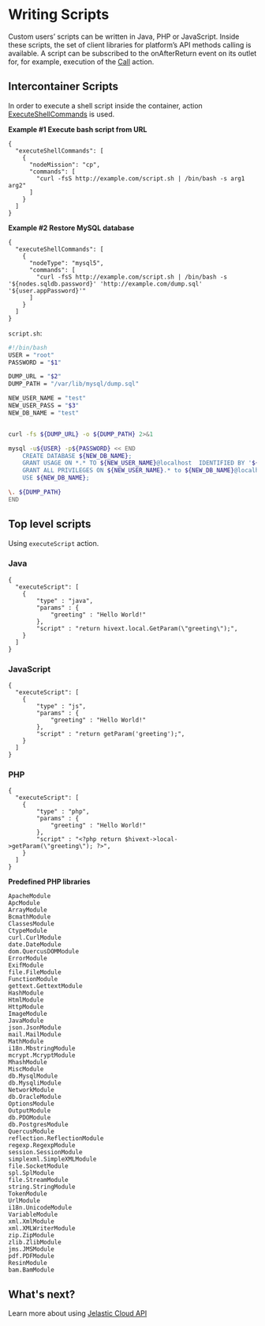 # Writing Scripts

Custom users’ scripts can be written in Java, PHP or JavaScript. Inside these scripts, the set of client libraries for platform’s API methods calling is available. 
A script can be subscribed to the onAfterReturn event on its outlet for, for example, execution of the [Call](/reference/actions/#call) action.


## Intercontainer Scripts
In order to execute a shell script inside the container, action [ExecuteShellCommands](/reference/actions/#executeshellcommands) is used.

**Example #1 Execute bash script from URL**
```example
{
  "executeShellCommands": [
    {
      "nodeMission": "cp",
      "commands": [
        "curl -fsS http://example.com/script.sh | /bin/bash -s arg1 arg2"
      ]
    }
  ]
}
```

**Example #2 Restore MySQL database**

```
{
  "executeShellCommands": [
    {
      "nodeType": "mysql5",
      "commands": [
        "curl -fsS http://example.com/script.sh | /bin/bash -s '${nodes.sqldb.password}' 'http://example.com/dump.sql' '${user.appPassword}'"
      ]
    }
  ]
}
```

`script.sh`:

```bash
#!/bin/bash
USER = "root"
PASSWORD = "$1"

DUMP_URL = "$2"
DUMP_PATH = "/var/lib/mysql/dump.sql"

NEW_USER_NAME = "test"
NEW_USER_PASS = "$3"
NEW_DB_NAME = "test"


curl -fs ${DUMP_URL} -o ${DUMP_PATH} 2>&1

mysql -u${USER} -p${PASSWORD} << END 
    CREATE DATABASE ${NEW_DB_NAME};
    GRANT USAGE ON *.* TO ${NEW_USER_NAME}@localhost  IDENTIFIED BY '${NEW_USER_PASS}';
    GRANT ALL PRIVILEGES ON ${NEW_USER_NAME}.* to ${NEW_DB_NAME}@localhost;
    USE ${NEW_DB_NAME};

\. ${DUMP_PATH}
END
```

## Top level scripts
Using `executeScript` action.

### Java
```example
{
  "executeScript": [
    {
        "type" : "java",        
        "params" : {
            "greeting" : "Hello World!"
        },
        "script" : "return hivext.local.GetParam(\"greeting\");",
    }
  ]
}
```

<!--
**Example #1 Generate random password**
-->

### JavaScript
```example
{
  "executeScript": [
    {
        "type" : "js",        
        "params" : {
            "greeting" : "Hello World!"
        },
        "script" : "return getParam('greeting');",
    }
  ]
}
```

### PHP
```example
{
  "executeScript": [
    {
        "type" : "php",        
        "params" : {
            "greeting" : "Hello World!"
        },
        "script" : "<?php return $hivext->local->getParam(\"greeting\"); ?>",
    }
  ]
}
```

**Predefined PHP libraries**

```
ApacheModule
ApcModule
ArrayModule
BcmathModule
ClassesModule
CtypeModule
curl.CurlModule
date.DateModule
dom.QuercusDOMModule
ErrorModule
ExifModule
file.FileModule
FunctionModule
gettext.GettextModule
HashModule
HtmlModule
HttpModule
ImageModule
JavaModule
json.JsonModule
mail.MailModule
MathModule
i18n.MbstringModule
mcrypt.McryptModule
MhashModule
MiscModule
db.MysqlModule
db.MysqliModule
NetworkModule
db.OracleModule
OptionsModule
OutputModule
db.PDOModule
db.PostgresModule
QuercusModule
reflection.ReflectionModule
regexp.RegexpModule
session.SessionModule
simplexml.SimpleXMLModule
file.SocketModule
spl.SplModule
file.StreamModule
string.StringModule
TokenModule
UrlModule
i18n.UnicodeModule
VariableModule
xml.XmlModule
xml.XMLWriterModule
zip.ZipModule
zlib.ZlibModule
jms.JMSModule
pdf.PDFModule
ResinModule
bam.BamModule
```


## What's next?
Learn more about using [Jelastic Cloud API](http://docs.jelastic.com/api/)
